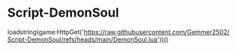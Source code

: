 # Script-DemonSoul

loadstring(game:HttpGet('https://raw.githubusercontent.com/Gemmer2502/Script-DemonSoul/refs/heads/main/DemonSoul.lua'))()
